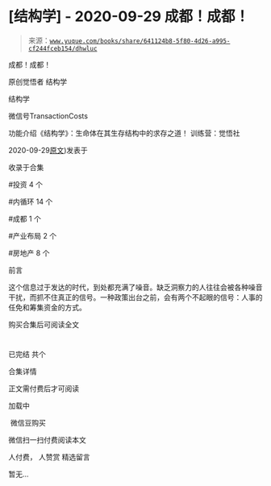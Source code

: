 # [结构学] - 2020-09-29 成都！成都！

> 来源：[`www.yuque.com/books/share/641124b8-5f80-4d26-a995-cf244fceb154/dhwluc`](https://www.yuque.com/books/share/641124b8-5f80-4d26-a995-cf244fceb154/dhwluc)



成都！成都！ 

原创觉悟者 结构学 

结构学 

微信号TransactionCosts 

功能介绍《结构学》：生命体在其生存结构中的求存之道！ 训练营：觉悟社 

2020-09-29[原文](https://mp.weixin.qq.com/s?__biz=MzIzMDYwOTM0Mg==&mid=2247484576&idx=1&sn=432e1df31f0735f0c93636776e97a859&chksm=e8b19c71dfc615671c9204af66bb0ffdb622fb2545b0387734a662feaa8e8be57d3063f59c5a#rd))发表于 

收录于合集 

#投资 4 个 

#内循环 14 个 

#成都 1 个 

#产业布局 2 个 

#房地产 8 个 

前言 

这个信息过于发达的时代，到处都充满了噪音。缺乏洞察力的人往往会被各种噪音干扰，而抓不住真正的信号。一种政策出台之前，会有两个不起眼的信号：人事的任免和筹集资金的方式。 

购买合集后可阅读全文 

# 

已完结 共个 

合集详情 

正文需付费后才可阅读 

加载中 

 微信豆购买 

微信扫一扫付费阅读本文 

人付费， 人赞赏 <ne-h3 id="tkeXe" data-lake-id="tkeXe"><ne-heading-ext><ne-heading-anchor></ne-heading-anchor><ne-heading-fold></ne-heading-fold></ne-heading-ext><ne-heading-content>精选留言</ne-heading-content></ne-h3> 

暂无...